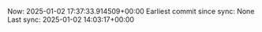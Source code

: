Now: 2025-01-02 17:37:33.914509+00:00 Earliest commit since sync: None Last sync: 2025-01-02 14:03:17+00:00
